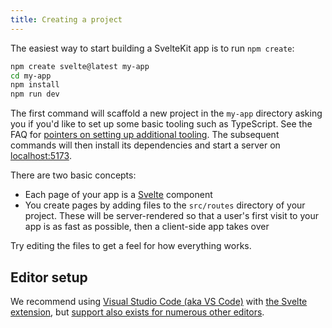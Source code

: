 ```yaml
---
title: Creating a project
---
```


The easiest way to start building a SvelteKit app is to run `npm create`:

```bash
npm create svelte@latest my-app
cd my-app
npm install
npm run dev
```

The first command will scaffold a new project in the `my-app` directory asking you if you'd like to set up some basic tooling such as TypeScript. See the FAQ for [pointers on setting up additional tooling](/docs/faq#integrations). The subsequent commands will then install its dependencies and start a server on [localhost:5173](http://localhost:5173).

There are two basic concepts:

- Each page of your app is a [Svelte](https://svelte.dev) component
- You create pages by adding files to the `src/routes` directory of your project. These will be server-rendered so that a user's first visit to your app is as fast as possible, then a client-side app takes over

Try editing the files to get a feel for how everything works.

## Editor setup

We recommend using [Visual Studio Code (aka VS Code)](https://code.visualstudio.com/download) with [the Svelte extension](https://marketplace.visualstudio.com/items?itemName=svelte.svelte-vscode), but [support also exists for numerous other editors](https://sveltesociety.dev/tools#editor-support).
